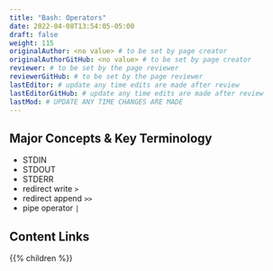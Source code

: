 ```yaml
---
title: "Bash: Operators"
date: 2022-04-08T13:54:05-05:00
draft: false
weight: 115
originalAuthor: <no value> # to be set by page creator
originalAuthorGitHub: <no value> # to be set by page creator
reviewer: # to be set by the page reviewer
reviewerGitHub: # to be set by the page reviewer
lastEditor: # update any time edits are made after review
lastEditorGitHub: # update any time edits are made after review
lastMod: # UPDATE ANY TIME CHANGES ARE MADE
---
```


## Major Concepts & Key Terminology
- STDIN
- STDOUT
- STDERR
- redirect write `>`
- redirect append `>>`
- pipe operator `|`

## Content Links

{{% children %}}
